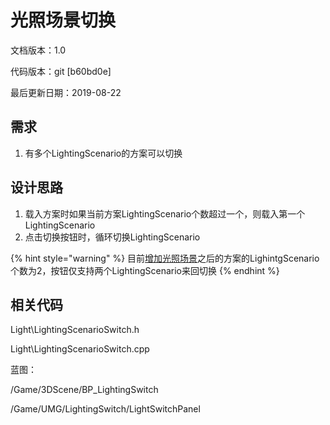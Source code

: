 # 光照场景切换

文档版本：1.0

代码版本：git \[b60bd0e\]

最后更新日期：2019-08-22

## 需求

1. 有多个LightingScenario的方案可以切换

## 设计思路

1. 载入方案时如果当前方案LightingScenario个数超过一个，则载入第一个LightingScenario
2. 点击切换按钮时，循环切换LightingScenario

{% hint style="warning" %}
目前[增加光照场景](../menutool/hong-bei/zeng-jia-guang-zhao-chang-jing.md)之后的方案的LighintgScenario个数为2，按钮仅支持两个LightingScenario来回切换
{% endhint %}

## 相关代码

Light\LightingScenarioSwitch.h

Light\LightingScenarioSwitch.cpp

蓝图：

/Game/3DScene/BP\_LightingSwitch

/Game/UMG/LightingSwitch/LightSwitchPanel

